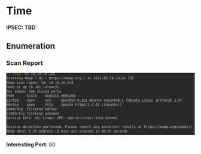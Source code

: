 # Time

**IPSEC: TBD**

## **Enumeration**

### **Scan Report**

![](../../../.gitbook/assets/image%20%2840%29.png)

**Interesting Port**: 80


